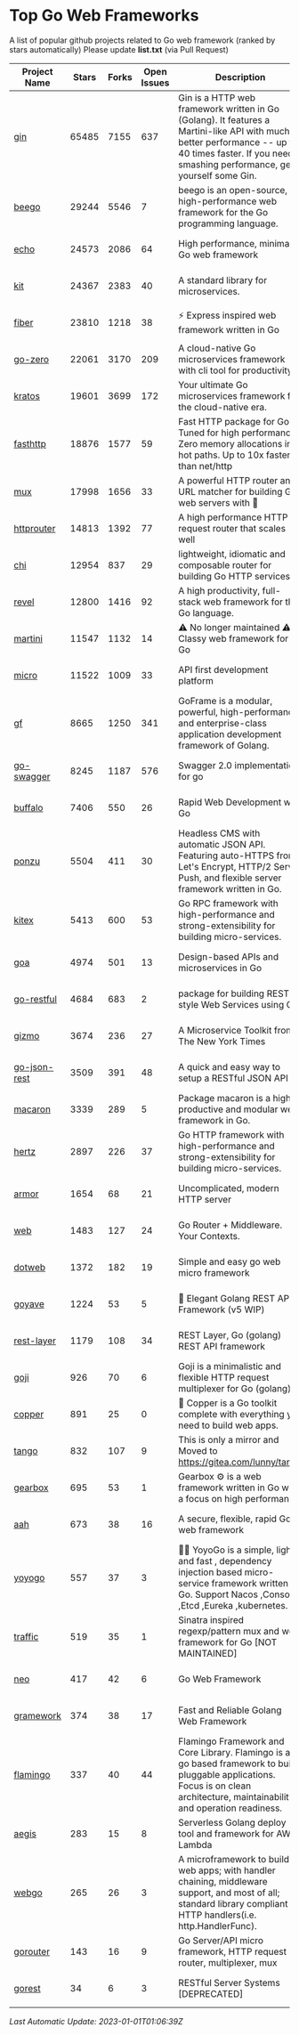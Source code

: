 # Top Go Web Frameworks
A list of popular github projects related to Go web framework (ranked by stars automatically)
Please update **list.txt** (via Pull Request)

| Project Name | Stars | Forks | Open Issues | Description | Last Commit |
| ------------ | ----- | ----- | ----------- | ----------- | ----------- |
| [gin](https://github.com/gin-gonic/gin) | 65485 | 7155 | 637 | Gin is a HTTP web framework written in Go (Golang). It features a Martini-like API with much better performance -- up to 40 times faster. If you need smashing performance, get yourself some Gin. | 2022-12-25 05:49:44 |
| [beego](https://github.com/beego/beego) | 29244 | 5546 | 7 | beego is an open-source, high-performance web framework for the Go programming language. | 2022-12-26 15:53:27 |
| [echo](https://github.com/labstack/echo) | 24573 | 2086 | 64 | High performance, minimalist Go web framework | 2022-12-27 19:59:53 |
| [kit](https://github.com/go-kit/kit) | 24367 | 2383 | 40 | A standard library for microservices. | 2022-08-26 00:50:32 |
| [fiber](https://github.com/gofiber/fiber) | 23810 | 1218 | 38 | ⚡️ Express inspired web framework written in Go | 2022-12-30 16:40:42 |
| [go-zero](https://github.com/zeromicro/go-zero) | 22061 | 3170 | 209 | A cloud-native Go microservices framework with cli tool for productivity. | 2022-12-29 06:50:53 |
| [kratos](https://github.com/go-kratos/kratos) | 19601 | 3699 | 172 | Your ultimate Go microservices framework for the cloud-native era. | 2022-12-20 06:57:44 |
| [fasthttp](https://github.com/valyala/fasthttp) | 18876 | 1577 | 59 | Fast HTTP package for Go. Tuned for high performance. Zero memory allocations in hot paths. Up to 10x faster than net/http | 2022-12-29 11:18:27 |
| [mux](https://github.com/gorilla/mux) | 17998 | 1656 | 33 | A powerful HTTP router and URL matcher for building Go web servers with 🦍 | 2022-12-09 15:56:57 |
| [httprouter](https://github.com/julienschmidt/httprouter) | 14813 | 1392 | 77 | A high performance HTTP request router that scales well | 2022-06-03 15:51:59 |
| [chi](https://github.com/go-chi/chi) | 12954 | 837 | 29 | lightweight, idiomatic and composable router for building Go HTTP services | 2022-12-22 12:02:30 |
| [revel](https://github.com/revel/revel) | 12800 | 1416 | 92 | A high productivity, full-stack web framework for the Go language. | 2022-04-12 20:53:30 |
| [martini](https://github.com/go-martini/martini) | 11547 | 1132 | 14 | ⚠️ No longer maintained ⚠️  Classy web framework for Go | 2017-01-21 21:58:54 |
| [micro](https://github.com/micro/micro) | 11522 | 1009 | 33 | API first development platform | 2022-12-31 14:28:10 |
| [gf](https://github.com/gogf/gf) | 8665 | 1250 | 341 | GoFrame is a modular, powerful, high-performance and enterprise-class application development framework of Golang.  | 2022-12-30 08:54:43 |
| [go-swagger](https://github.com/go-swagger/go-swagger) | 8245 | 1187 | 576 | Swagger 2.0 implementation for go | 2022-12-18 01:03:36 |
| [buffalo](https://github.com/gobuffalo/buffalo) | 7406 | 550 | 26 | Rapid Web Development w/ Go | 2022-12-04 03:56:20 |
| [ponzu](https://github.com/ponzu-cms/ponzu) | 5504 | 411 | 30 | Headless CMS with automatic JSON API. Featuring auto-HTTPS from Let's Encrypt, HTTP/2 Server Push, and flexible server framework written in Go. | 2020-01-02 00:14:32 |
| [kitex](https://github.com/cloudwego/kitex) | 5413 | 600 | 53 | Go RPC framework with high-performance and strong-extensibility for building micro-services. | 2022-12-30 09:06:30 |
| [goa](https://github.com/goadesign/goa) | 4974 | 501 | 13 | Design-based APIs and microservices in Go | 2022-12-27 21:04:17 |
| [go-restful](https://github.com/emicklei/go-restful) | 4684 | 683 | 2 | package for building REST-style Web Services using Go | 2022-11-19 15:19:18 |
| [gizmo](https://github.com/nytimes/gizmo) | 3674 | 236 | 27 | A Microservice Toolkit from The New York Times | 2021-04-30 15:27:05 |
| [go-json-rest](https://github.com/ant0ine/go-json-rest) | 3509 | 391 | 48 | A quick and easy way to setup a RESTful JSON API | 2017-09-13 04:12:08 |
| [macaron](https://github.com/go-macaron/macaron) | 3339 | 289 | 5 | Package macaron is a high productive and modular web framework in Go. | 2022-06-06 01:40:09 |
| [hertz](https://github.com/cloudwego/hertz) | 2897 | 226 | 37 | Go HTTP framework with high-performance and strong-extensibility for building micro-services. | 2022-12-30 07:41:11 |
| [armor](https://github.com/labstack/armor) | 1654 | 68 | 21 | Uncomplicated, modern HTTP server | 2019-08-03 18:10:09 |
| [web](https://github.com/gocraft/web) | 1483 | 127 | 24 | Go Router + Middleware. Your Contexts. | 2019-02-07 15:06:52 |
| [dotweb](https://github.com/devfeel/dotweb) | 1372 | 182 | 19 | Simple and easy go web micro framework | 2022-08-11 09:03:59 |
| [goyave](https://github.com/go-goyave/goyave) | 1224 | 53 | 5 | 🍐 Elegant Golang REST API Framework (v5 WIP) | 2022-12-12 12:50:12 |
| [rest-layer](https://github.com/rs/rest-layer) | 1179 | 108 | 34 | REST Layer, Go (golang) REST API framework | 2021-09-30 23:58:01 |
| [goji](https://github.com/goji/goji) | 926 | 70 | 6 | Goji is a minimalistic and flexible HTTP request multiplexer for Go (golang) | 2019-01-26 23:58:29 |
| [copper](https://github.com/gocopper/copper) | 891 | 25 | 0 | 🚀‏‏‎    ‎‏‏‎‏‏‎‎‎‎‎‎Copper is a Go toolkit complete with everything you need to build web apps. | 2022-07-28 13:15:08 |
| [tango](https://github.com/lunny/tango) | 832 | 107 | 9 | This is only a mirror and Moved to https://gitea.com/lunny/tango | 2019-05-17 03:31:10 |
| [gearbox](https://github.com/gogearbox/gearbox) | 695 | 53 | 1 | Gearbox :gear: is a web framework written in Go with a focus on high performance | 2022-09-21 00:20:37 |
| [aah](https://github.com/go-aah/aah) | 673 | 38 | 16 | A secure, flexible, rapid Go web framework | 2020-09-02 02:31:20 |
| [yoyogo](https://github.com/yoyofx/yoyogo) | 557 | 37 | 3 | 🦄🌈 YoyoGo is a simple, light and fast , dependency injection based micro-service framework written in Go. Support Nacos ,Consoul ,Etcd ,Eureka ,kubernetes. | 2022-09-23 09:31:30 |
| [traffic](https://github.com/gravityblast/traffic) | 519 | 35 | 1 | Sinatra inspired regexp/pattern mux and web framework for Go [NOT MAINTAINED] | 2015-11-26 21:31:07 |
| [neo](https://github.com/ivpusic/neo) | 417 | 42 | 6 | Go Web Framework | 2017-08-14 23:54:31 |
| [gramework](https://github.com/gramework/gramework) | 374 | 38 | 17 | Fast and Reliable Golang Web Framework | 2022-10-02 18:08:25 |
| [flamingo](https://github.com/i-love-flamingo/flamingo) | 337 | 40 | 44 | Flamingo Framework and Core Library. Flamingo is a go based framework to build pluggable applications. Focus is on clean architecture, maintainability and operation readiness. | 2022-12-15 14:23:04 |
| [aegis](https://github.com/tmaiaroto/aegis) | 283 | 15 | 8 | Serverless Golang deploy tool and framework for AWS Lambda | 2019-07-28 17:59:41 |
| [webgo](https://github.com/bnkamalesh/webgo) | 265 | 26 | 3 | A microframework to build web apps; with handler chaining, middleware support, and most of all; standard library compliant HTTP handlers(i.e. http.HandlerFunc). | 2022-06-19 08:53:25 |
| [gorouter](https://github.com/vardius/gorouter) | 143 | 16 | 9 | Go Server/API micro framework, HTTP request router, multiplexer, mux | 2022-10-28 23:16:55 |
| [gorest](https://github.com/tideland/gorest) | 34 | 6 | 3 | RESTful Server Systems [DEPRECATED] | 2017-11-10 13:00:37 |

*Last Automatic Update: 2023-01-01T01:06:39Z*